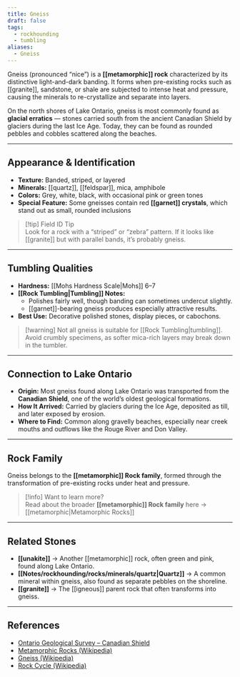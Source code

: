 ```yaml
---
title: Gneiss
draft: false
tags:
  - rockhounding
  - tumbling
aliases:
  - Gneiss
---
```

Gneiss (pronounced “nice”) is a **[[metamorphic]] rock** characterized by its distinctive light-and-dark banding. It forms when pre-existing rocks such as [[granite]], sandstone, or shale are subjected to intense heat and pressure, causing the minerals to re-crystallize and separate into layers.  

On the north shores of Lake Ontario, gneiss is most commonly found as **glacial erratics** — stones carried south from the ancient Canadian Shield by glaciers during the last Ice Age. Today, they can be found as rounded pebbles and cobbles scattered along the beaches.

---

## Appearance & Identification
- **Texture:** Banded, striped, or layered  
- **Minerals:** [[quartz]], [[feldspar]], mica, amphibole  
- **Colors:** Grey, white, black, with occasional pink or green tones  
- **Special Feature:** Some gneisses contain red **[[garnet]] crystals**, which stand out as small, rounded inclusions  

> [!tip] Field ID Tip  
> Look for a rock with a “striped” or “zebra” pattern. If it looks like [[granite]] but with parallel bands, it’s probably gneiss.  

---

## Tumbling Qualities
- **Hardness:** [[Mohs Hardness Scale|Mohs]] 6–7  
- **[[Rock Tumbling|Tumbling]] Notes:**  
  - Polishes fairly well, though banding can sometimes undercut slightly.  
  - [[garnet]]-bearing gneiss produces especially attractive results.  
- **Best Use:** Decorative polished stones, display pieces, or cabochons.  

> [!warning] Not all gneiss is suitable for [[Rock Tumbling|tumbling]]. Avoid crumbly specimens, as softer mica-rich layers may break down in the tumbler.  

---

## Connection to Lake Ontario
- **Origin:** Most gneiss found along Lake Ontario was transported from the **Canadian Shield**, one of the world’s oldest geological formations.  
- **How It Arrived:** Carried by glaciers during the Ice Age, deposited as till, and later exposed by erosion.  
- **Where to Find:** Common along gravelly beaches, especially near creek mouths and outflows like the Rouge River and Don Valley.  

---

## Rock Family
Gneiss belongs to the **[[metamorphic]] Rock family**, formed through the transformation of pre-existing rocks under heat and pressure.  

> [!info] Want to learn more?  
> Read about the broader **[[metamorphic]] Rock family** here → [[metamorphic|Metamorphic Rocks]]  

---

## Related Stones
- **[[unakite]]** → Another [[metamorphic]] rock, often green and pink, found along Lake Ontario.  
 - **[[Notes/rockhounding/rocks/minerals/quartz|Quartz]]** → A common mineral within gneiss, also found as separate pebbles on the shoreline.
- **[[granite]]** → The [[igneous]] parent rock that often transforms into gneiss.  

---

## References
- [Ontario Geological Survey – Canadian Shield](https://www.ontario.ca/page/geology-ontario)  
- [Metamorphic Rocks (Wikipedia)](https://en.wikipedia.org/wiki/Metamorphic_rock)  
- [Gneiss (Wikipedia)](https://en.wikipedia.org/wiki/Gneiss)  
- [Rock Cycle (Wikipedia)](https://en.wikipedia.org/wiki/Rock_cycle)  
